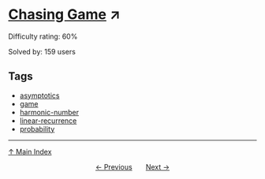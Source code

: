 # [Chasing Game](https://projecteuler.net/problem=825) ↗️

Difficulty rating: 60%

Solved by: 159 users
## Tags

- [asymptotics](../tags/asymptotics.md)
- [game](../tags/game.md)
- [harmonic-number](../tags/harmonic-number.md)
- [linear-recurrence](../tags/linear-recurrence.md)
- [probability](../tags/probability.md)



---

[↑ Main Index](../README.md)


<div align=center><a href='824.md'>← Previous</a> &nbsp;&nbsp; &nbsp;&nbsp;  <a href='826.md'>Next →</a></div>
